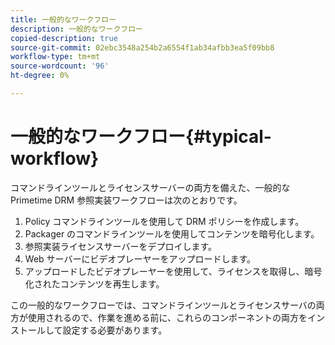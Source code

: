 ```yaml
---
title: 一般的なワークフロー
description: 一般的なワークフロー
copied-description: true
source-git-commit: 02ebc3548a254b2a6554f1ab34afbb3ea5f09bb8
workflow-type: tm+mt
source-wordcount: '96'
ht-degree: 0%

---
```


# 一般的なワークフロー{#typical-workflow}

コマンドラインツールとライセンスサーバーの両方を備えた、一般的な Primetime DRM 参照実装ワークフローは次のとおりです。

1. Policy コマンドラインツールを使用して DRM ポリシーを作成します。
1. Packager のコマンドラインツールを使用してコンテンツを暗号化します。
1. 参照実装ライセンスサーバーをデプロイします。
1. Web サーバーにビデオプレーヤーをアップロードします。
1. アップロードしたビデオプレーヤーを使用して、ライセンスを取得し、暗号化されたコンテンツを再生します。

この一般的なワークフローでは、コマンドラインツールとライセンスサーバの両方が使用されるので、作業を進める前に、これらのコンポーネントの両方をインストールして設定する必要があります。
